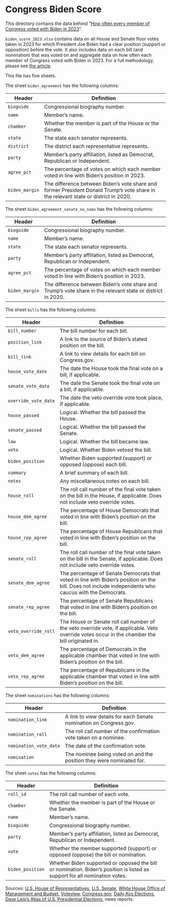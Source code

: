 # Congress Biden Score

This directory contains the data behind “[How often every member of Congress voted with Biden in 2023](https://abcnews.go.com/538/member-congress-voted-biden-2023/story?id=106718543)”.

`biden_score_2023.xlsx` contains data on all House and Senate floor votes taken in 2023 for which President Joe Biden had a clear position (support or opposition) before the vote. It also includes data on each bill (and nomination) that was voted on and aggregate data on how often each member of Congress voted with Biden in 2023. For a full methodology, please see [the article](https://abcnews.go.com/538/member-congress-voted-biden-2023/story?id=106718543). 

This file has five sheets.

The sheet `biden_agreement` has the following columns:

Header | Definition
---|---------
`bioguide` | Congressional biography number.
`name` | Member’s name.
`chamber` | Whether the member is part of the House or the Senate.
`state` | The state each senator represents.
`district` | The district each representative represents.
`party` | Member’s party affiliation, listed as Democrat, Republican or Independent.
`agree_pct` | The percentage of votes on which each member voted in line with Biden’s position in 2023.
`biden_margin` | The difference between Biden’s vote share and former President Donald Trump’s vote share in the relevant state or district in 2020.

The sheet `biden_agreement_senate_no_noms` has the following columns:

Header | Definition
---|---------
`bioguide` | Congressional biography number.
`name` | Member’s name.
`state` | The state each senator represents.
`party` | Member’s party affiliation, listed as Democrat, Republican or Independent.
`agree_pct` | The percentage of votes on which each member voted in line with Biden’s position in 2023.
`biden_margin` | The difference between Biden’s vote share and Trump’s vote share in the relevant state or district in 2020.

The sheet `bills` has the following columns:

Header | Definition
---|---------
`bill_number` | The bill number for each bill. 
`position_link` | A link to the source of Biden’s stated position on the bill.
`bill_link` | A link to view details for each bill on Congress.gov. 
`house_vote_date` | The date the House took the final vote on a bill, if applicable. 
`senate_vote_date` | The date the Senate took the final vote on a bill, if applicable. 
`override_vote_date` | The date the veto override vote took place, if applicable. 
`house_passed` | Logical. Whether the bill passed the House.
`senate_passed` | Logical. Whether the bill passed the Senate.
`law` | Logical. Whether the bill became law.
`veto` | Logical. Whether Biden vetoed the bill. 
`biden_position` | Whether Biden supported (support) or opposed (oppose) each bill.
`summary` | A brief summary of each bill.
`notes` | Any miscellaneous notes on each bill.
`house_roll` | The roll call number of the final vote taken on the bill in the House, if applicable. Does not include veto override votes. 
`house_dem_agree` | The percentage of House Democrats that voted in line with Biden’s position on the bill.
`house_rep_agree` | The percentage of House Republicans that voted in line with Biden’s position on the bill.
`senate_roll` | The roll call number of the final vote taken on the bill in the Senate, if applicable. Does not include veto override votes. 
`senate_dem_agree` | The percentage of Senate Democrats that voted in line with Biden’s position on the bill. Does not include independents who caucus with the Democrats.
`senate_rep_agree` | The percentage of Senate Republicans that voted in line with Biden’s position on the bill.
`veto_override_roll` | The House or Senate roll call number of the veto override vote, if applicable. Veto override votes occur in the chamber the bill originated in. 
`veto_dem_agree` | The percentage of Democrats in the applicable chamber that voted in line with Biden’s position on the bill.
`veto_rep_agree` | The percentage of Republicans in the applicable chamber that voted in line with Biden’s position on the bill.

The sheet `nominations` has the following columns:

Header | Definition
---|---------
`nomination_link` | A link to view details for each Senate nomination on Congress.gov. 
`nomination_roll` | The roll call number of the confirmation vote taken on a nominee.
`nomination_vote_date` | The date of the confirmation vote.
`nomination` | The nominee being voted on and the position they were nominated for.

The sheet `votes` has the following columns:

Header | Definition
---|---------
`roll_id` | The roll call number of each vote.
`chamber` | Whether the member is part of the House or the Senate.
`name` | Member’s name.
`bioguide` | Congressional biography number.
`party` | Member’s party affiliation, listed as Democrat, Republican or Independent.
`vote` | Whether the member supported (support) or opposed (oppose) the bill or nomination.
`biden_position` | Whether Biden supported or opposed the bill or nomination. Biden’s position is listed as support for all nomination votes.

Sources: [U.S. House of Representatives](https://clerk.house.gov/Votes), [U.S. Senate](https://www.senate.gov/legislative/LIS/roll_call_lists/vote_menu_118_1.htm), [White House Office of Management and Budget](https://www.whitehouse.gov/omb/statements-of-administration-policy/), [Voteview](https://voteview.com/), [Congress.gov](https://www.congress.gov/), [Daily Kos Elections](https://www.dailykos.com/stories/2022/11/14/1163009/-Daily-Kos-Elections-presidential-results-by-congressional-district-for-2020), [Dave Leip’s Atlas of U.S. Presidential Elections](https://uselectionatlas.org/RESULTS/), news reports.
